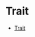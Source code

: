 # Trait

<!--ts-->
* [Trait](#trait)

<!-- Created by https://github.com/ekalinin/github-markdown-toc -->
<!-- Added by: runner, at: Tue Oct 18 08:07:33 UTC 2022 -->

<!--te-->






